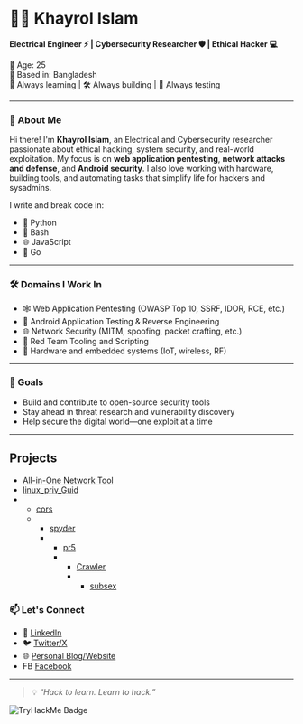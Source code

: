 # 👨‍💻 Khayrol Islam

**Electrical Engineer ⚡ | Cybersecurity Researcher 🛡️ | Ethical Hacker 💻**

🔞 Age: 25  
📍 Based in: Bangladesh  
🧠 Always learning | 🛠️ Always building | 🧪 Always testing

---

### 🔐 About Me

Hi there! I'm **Khayrol Islam**, an Electrical and Cybersecurity researcher passionate about ethical hacking, system security, and real-world exploitation. My focus is on **web application pentesting**, **network attacks and defense**, and **Android security**. I also love working with hardware, building tools, and automating tasks that simplify life for hackers and sysadmins.

I write and break code in:

- 🐍 Python
- 🐚 Bash
- 🌐 JavaScript
- 🦫 Go

---

### 🛠️ Domains I Work In

- 🕸️ Web Application Pentesting (OWASP Top 10, SSRF, IDOR, RCE, etc.)
- 📱 Android Application Testing & Reverse Engineering
- 🌐 Network Security (MITM, spoofing, packet crafting, etc.)
- 🧰 Red Team Tooling and Scripting
- 🔧 Hardware and embedded systems (IoT, wireless, RF)

---

### 🚀 Goals

- Build and contribute to open-source security tools  
- Stay ahead in threat research and vulnerability discovery  
- Help secure the digital world—one exploit at a time

---

## Projects
- [All-in-One Network Tool](https://github.com/mrTr1cky/mrtr1cky)
- [linux_priv_Guid](https://github.com/mrTr1cky/madfilter)
- - [cors](https://github.com/mrTr1cky/cors)
  - - [spyder](https://github.com/mrTr1cky/spyder)
    - - [pr5](https://github.com/mrTr1cky/pr5)
      - - [Crawler](https://github.com/mrTr1cky/crawler)
        - - [subsex](https://github.com/mrTr1cky/subsex)


### 📫 Let's Connect

- 🔗 [LinkedIn](https://www.linkedin.com/in/khayrolislam/)
- 🐦 [Twitter/X](https://twitter.com/khayrol_islam)
- 🌐 [Personal Blog/Website](https://0xmad.me) 
- FB  [Facebook ](https://facebook.com/khayrol.islam.35)
---

> 💡 *“Hack to learn. Learn to hack.”*



<img src="https://tryhackme-badges.s3.amazonaws.com/madtiger.png" alt="TryHackMe Badge" />
